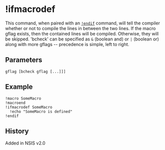 # !ifmacrodef

This command, when paired with an [`!endif`][1] command, will tell the compiler whether or not to compile the lines in between the two lines. If the macro gflag exists, then the contained lines will be compiled. Otherwise, they will be skipped. 'bcheck' can be specified as `&` (boolean and) or `|` (boolean or) along with more gflags -- precedence is simple, left to right.

## Parameters

    gflag [bcheck gflag [...]]]

## Example

    !macro SomeMacro
    !macroend
    !ifmacrodef SomeMacro
      !echo "SomeMacro is defined"
    !endif

## History

Added in NSIS v2.0

[1]: !endif.md
